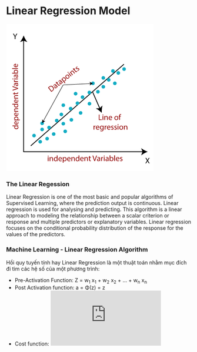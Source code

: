 # Linear Regression Model

![image](https://github.com/ThanhLa-IJ/ML-picture/blob/main/Linear%20Regression.jpg)

### The Linear Regession 

Linear Regression is one of the most basic and popular algorithms of Supervised Learning, where the prediction output is continuous. Linear regression is used for analysing and predicting. This algorithm is a linear approach to modeling the relationship between a scalar criterion or response and multiple predictors or explanatory variables. Linear regression focuses on the conditional probability distribution of the response for the values of the predictors.

### Machine Learning - Linear Regression Algorithm 

Hồi quy tuyến tính hay Linear Regression là một thuật toán nhằm mục đích đi tìm các hệ số của một phương trình: 

+ Pre-Activation Function: Z = w<sub>1</sub> x<sub>1</sub> + w<sub>2</sub> x<sub>2</sub> + ... + w<sub>n</sub> x<sub>n</sub>
+ Post Activation function: a = &Phi;(z) = z
+ Cost function: ![equation](https://latex.codecogs.com/gif.latex?C%28w%2C%20b%29%20%3D%20%5Cfrac%7B1%7D%7B2N%7D%5Csum_%7BN%7D%5E%7Bi%20%3D%201%7D%20%28%5Chat%7By%7D%5E%7Bi%7D%20-%20y%5E%7Bi%7D%29%5E%7B2%7D)




